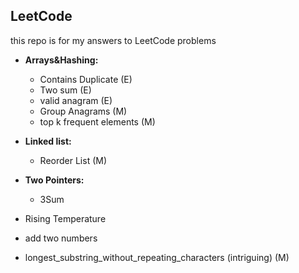 ## LeetCode

this repo is for my answers to LeetCode problems 


- **Arrays&Hashing:**
    - Contains Duplicate (E)
    - Two sum (E)
    - valid anagram (E)
    - Group Anagrams (M)
    - top k frequent elements (M)
- **Linked list:** 
    - Reorder List (M)
- **Two Pointers:**
    - 3Sum


- Rising Temperature  
- add two numbers
- longest_substring_without_repeating_characters (intriguing) (M)